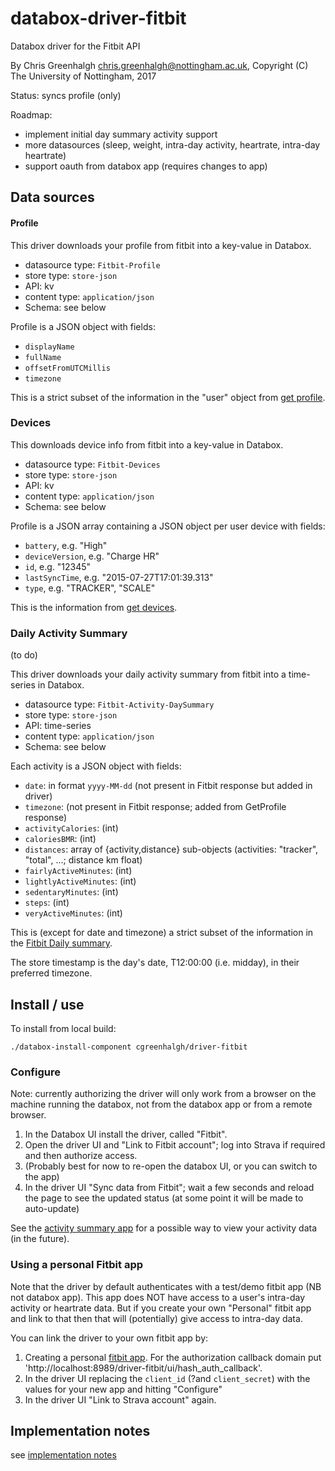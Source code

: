 # databox-driver-fitbit

Databox driver for the Fitbit API

By Chris Greenhalgh <chris.greenhalgh@nottingham.ac.uk>,
Copyright (C) The University of Nottingham, 2017

Status: syncs profile (only)

Roadmap:
- implement initial day summary activity support
- more datasources (sleep, weight, intra-day activity, heartrate, intra-day heartrate)
- support oauth from databox app (requires changes to app)

## Data sources

#### Profile

This driver downloads your profile from fitbit into a key-value in Databox. 
- datasource type: `Fitbit-Profile`
- store type: `store-json`
- API: kv
- content type: `application/json`
- Schema: see below

Profile is a JSON object with fields:
- `displayName`
- `fullName`
- `offsetFromUTCMillis`
- `timezone`

This is a strict subset of the information in the "user" object from [get profile](https://dev.fitbit.com/reference/web-api/user/#get-profile).

### Devices

This downloads device info from fitbit into a key-value in Databox.
- datasource type: `Fitbit-Devices`
- store type: `store-json`
- API: kv
- content type: `application/json`
- Schema: see below

Profile is a JSON array containing a JSON object per user device with fields:
- `battery`, e.g. "High"
- `deviceVersion`, e.g. "Charge HR"
- `id`, e.g. "12345"
- `lastSyncTime`, e.g. "2015-07-27T17:01:39.313"
- `type`, e.g. "TRACKER", "SCALE"

This is the information from [get devices](https://dev.fitbit.com/reference/web-api/devices/#get-devices).

### Daily Activity Summary

(to do)

This driver downloads your daily activity summary from fitbit into a time-series in Databox. 
- datasource type: `Fitbit-Activity-DaySummary`
- store type: `store-json`
- API: time-series
- content type: `application/json`
- Schema: see below

Each activity is a JSON object with fields:
- `date`: in format `yyyy-MM-dd` (not present in Fitbit response but added in driver)
- `timezone`: (not present in Fitbit response; added from GetProfile response)
- `activityCalories`: (int) 
- `caloriesBMR`: (int)
- `distances`: array of {activity,distance} sub-objects (activities: "tracker", "total", ...; distance km float)
- `fairlyActiveMinutes`: (int)
- `lightlyActiveMinutes`: (int)
- `sedentaryMinutes`: (int)
- `steps`: (int)
- `veryActiveMinutes`: (int)

This is (except for date and timezone) a strict subset of the information in the [Fitbit Daily summary](https://dev.fitbit.com/reference/web-api/activity/#get-daily-activity-summary).

The store timestamp is the day's date, T12:00:00 (i.e. midday), in their preferred timezone.

## Install / use

To install from local build:
```
./databox-install-component cgreenhalgh/driver-fitbit
```

### Configure

Note: currently authorizing the driver will only work from a browser on the machine running the databox, not from the databox app or from a remote browser.

1. In the Databox UI install the driver, called "Fitbit". 
1. Open the driver UI and "Link to Fitbit account"; log into Strava if required and then authorize access.
1. (Probably best for now to re-open the databox UI, or you can switch to the app)
1. In the driver UI "Sync data from Fitbit"; wait a few seconds and reload the page to see the updated status (at some point it will be made to auto-update)

See the [activity summary app](https://github.com/cgreenhalgh/databox-app-activity-summary) for a possible way to view your activity data (in the future).

### Using a personal Fitbit app

Note that the driver by default authenticates with a test/demo fitbit
app (NB not databox app). This app does NOT have access to a user's
intra-day activity or heartrate data. But if you create your own 
"Personal" fitbit app and link to that then that will (potentially)
give access to intra-day data.

You can link the driver to your own fitbit app by:

1. Creating a personal [fitbit app](https://dev.fitbit.com/apps/new). For the authorization callback domain put 'http://localhost:8989/driver-fitbit/ui/hash_auth_callback'.
1. In the driver UI replacing the `client_id` (?and `client_secret`) with the values for your new app and hitting "Configure"
1. In the driver UI "Link to Strava account" again.

## Implementation notes

see [implementation notes](docs/implementation-notes.md)
